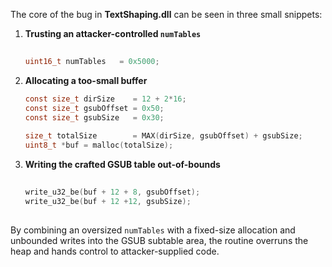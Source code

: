 The core of the bug in **TextShaping.dll** can be seen in three small snippets:

1. **Trusting an attacker-controlled `numTables`**

   ```c
  
   uint16_t numTables   = 0x5000;  
   ```

2. **Allocating a too-small buffer**

   ```c
   const size_t dirSize    = 12 + 2*16;
   const size_t gsubOffset = 0x50;
   const size_t gsubSize   = 0x30;
  
   size_t totalSize        = MAX(dirSize, gsubOffset) + gsubSize;
   uint8_t *buf = malloc(totalSize);
   ```

3. **Writing the crafted GSUB table out-of-bounds**

   ```c
  
   write_u32_be(buf + 12 + 8, gsubOffset);
   write_u32_be(buf + 12 +12, gsubSize);
  
   ```

By combining an oversized `numTables` with a fixed-size allocation and unbounded writes into the GSUB subtable area, the routine overruns the heap and hands control to attacker-supplied code.
